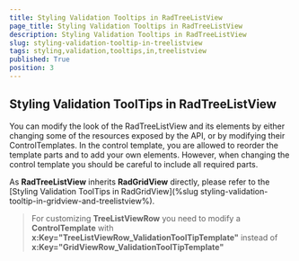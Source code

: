 ```yaml
---
title: Styling Validation Tooltips in RadTreeListView
page_title: Styling Validation Tooltips in RadTreeListView
description: Styling Validation Tooltips in RadTreeListView
slug: styling-validation-tooltip-in-treelistview
tags: styling,validation,tooltips,in,treelistview
published: True
position: 3
---
```


## Styling Validation ToolTips in RadTreeListView ##

You can modify the look of the RadTreeListView and its elements by either changing some of the resources exposed by the API, or by modifying their ControlTemplates. In the control template, you are allowed to reorder the template parts and to add your own elements. However, when changing the control template you should be careful to include all required parts.

As __RadTreeListView__ inherits __RadGridView__ directly, please refer to the [Styling Validation ToolTips in RadGridView](%slug styling-validation-tooltip-in-gridview-and-treelistview%).

> For customizing __TreeListViewRow__ you need to modify a __ControlTemplate__ with **x:Key="TreeListViewRow_ValidationToolTipTemplate"** instead of **x:Key="GridViewRow_ValidationToolTipTemplate"**